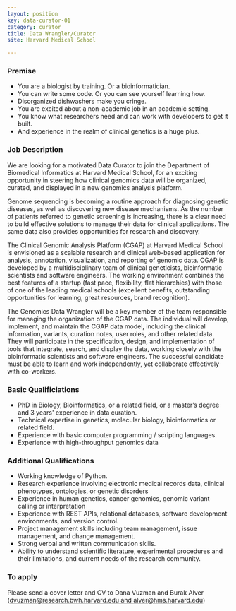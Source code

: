 ```yaml
---
layout: position
key: data-curator-01
category: curator
title: Data Wrangler/Curator
site: Harvard Medical School

---
```

### Premise
- You are a biologist by training. Or a bioinformatician.
- You can write some code. Or you can see yourself learning how.
- Disorganized dishwashers make you cringe.
- You are excited about a non-academic job in an academic setting.
- You know what researchers need and can work with developers to get it built.
- And experience in the realm of clinical genetics is a huge plus.

### Job Description
We are looking for a motivated Data Curator to join the Department of Biomedical Informatics at Harvard Medical School, for an exciting opportunity in steering how clinical genomics data will be organized, curated, and displayed in a new genomics analysis platform.

Genome sequencing is becoming a routine approach for diagnosing genetic diseases, as well as discovering new disease mechanisms. As the number of patients referred to genetic screening is increasing, there is a clear need to build effective solutions to manage their data for clinical applications. The same data also provides opportunities for research and discovery. 

The Clinical Genomic Analysis Platform (CGAP) at Harvard Medical School is envisioned as a scalable research and clinical web-based application for analysis, annotation, visualization, and reporting of genomic data. CGAP is developed by a multidisciplinary team of clinical geneticists, bioinformatic scientists and software engineers. The working environment combines the best features of a startup (fast pace, flexibility, flat hierarchies) with those of one of the leading medical schools (excellent benefits, outstanding opportunities for learning, great resources, brand recognition).

The Genomics Data Wrangler will be a key member of the team responsible for managing the organization of the CGAP data. The individual will develop, implement, and maintain the CGAP data model, including the clinical information, variants, curation notes, user roles, and other related data. They will participate in the specification, design, and implementation of tools that integrate, search, and display the data, working closely with the bioinformatic scientists and software engineers. The successful candidate must be able to learn and work independently, yet collaborate effectively with co-workers.

### Basic Qualificiations
- PhD in Biology, Bioinformatics, or a related field, or a master’s degree and 3 years' experience in data curation.
- Technical expertise in genetics, molecular biology, bioinformatics or related field.
- Experience with basic computer programming / scripting languages.
- Experience with high-throughput genomics data


### Additional Qualifications
- Working knowledge of Python.
- Research experience involving electronic medical records data, clinical phenotypes, ontologies, or genetic disorders
- Experience in human genetics, cancer genomics, genomic variant calling or interpretation
- Experience with REST APIs, relational databases, software development environments, and version control.
- Project management skills including team management, issue management, and change management.
- Strong verbal and written communication skills.
- Ability to understand scientific literature, experimental procedures and their limitations, and current needs of the research community.

### To apply
Please send a cover letter and CV to Dana Vuzman and Burak Alver ([dvuzman@research.bwh.harvard.edu and alver@hms.harvard.edu](mailto:dvuzman@research.bwh.harvard.edu,alver@hms.harvard.edu))
